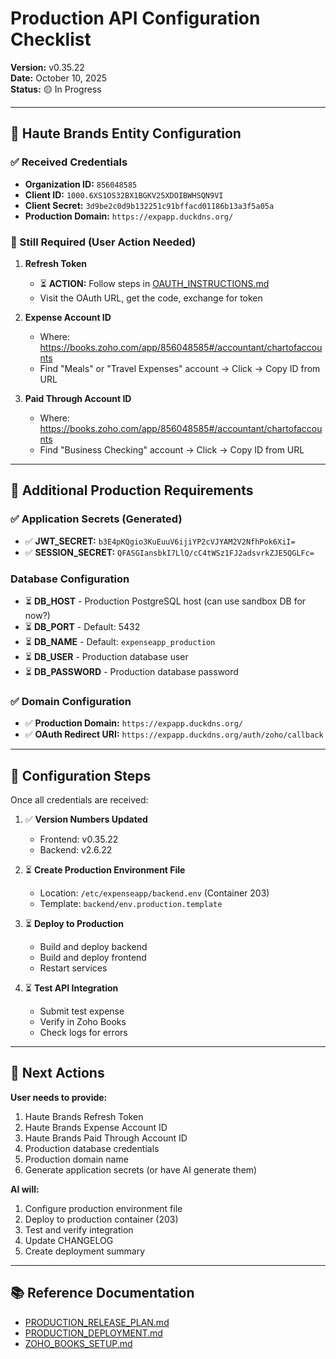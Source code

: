 # Production API Configuration Checklist

**Version:** v0.35.22  
**Date:** October 10, 2025  
**Status:** 🟡 In Progress

---

## 🏢 Haute Brands Entity Configuration

### ✅ Received Credentials
- **Organization ID:** `856048585`
- **Client ID:** `1000.6XS1OS32BX1BGKV25XDOIBWHSQN9VI`
- **Client Secret:** `3d9be2c0d9b132251c91bffacd01186b13a3f5a05a`
- **Production Domain:** `https://expapp.duckdns.org/`

### 🔴 Still Required (User Action Needed)
1. **Refresh Token** 
   - ⏳ **ACTION:** Follow steps in [OAUTH_INSTRUCTIONS.md](OAUTH_INSTRUCTIONS.md)
   - Visit the OAuth URL, get the code, exchange for token

2. **Expense Account ID**
   - Where: https://books.zoho.com/app/856048585#/accountant/chartofaccounts
   - Find "Meals" or "Travel Expenses" account → Click → Copy ID from URL

3. **Paid Through Account ID**
   - Where: https://books.zoho.com/app/856048585#/accountant/chartofaccounts
   - Find "Business Checking" account → Click → Copy ID from URL

---

## 🔐 Additional Production Requirements

### ✅ Application Secrets (Generated)
- ✅ **JWT_SECRET:** `b3E4pKQgio3KuEuuV6ijiYP2cVJYAM2V2NfhPok6XiI=`
- ✅ **SESSION_SECRET:** `QFASGIansbkI7LlQ/cC4tWSz1FJ2adsvrkZJE5QGLFc=`

### Database Configuration
- ⏳ **DB_HOST** - Production PostgreSQL host (can use sandbox DB for now?)
- ⏳ **DB_PORT** - Default: 5432
- ⏳ **DB_NAME** - Default: `expenseapp_production`
- ⏳ **DB_USER** - Production database user
- ⏳ **DB_PASSWORD** - Production database password

### ✅ Domain Configuration
- ✅ **Production Domain:** `https://expapp.duckdns.org/`
- ✅ **OAuth Redirect URI:** `https://expapp.duckdns.org/auth/zoho/callback`

---

## 📝 Configuration Steps

Once all credentials are received:

1. ✅ **Version Numbers Updated**
   - Frontend: v0.35.22
   - Backend: v2.6.22

2. ⏳ **Create Production Environment File**
   - Location: `/etc/expenseapp/backend.env` (Container 203)
   - Template: `backend/env.production.template`

3. ⏳ **Deploy to Production**
   - Build and deploy backend
   - Build and deploy frontend
   - Restart services

4. ⏳ **Test API Integration**
   - Submit test expense
   - Verify in Zoho Books
   - Check logs for errors

---

## 🎯 Next Actions

**User needs to provide:**
1. Haute Brands Refresh Token
2. Haute Brands Expense Account ID
3. Haute Brands Paid Through Account ID
4. Production database credentials
5. Production domain name
6. Generate application secrets (or have AI generate them)

**AI will:**
1. Configure production environment file
2. Deploy to production container (203)
3. Test and verify integration
4. Update CHANGELOG
5. Create deployment summary

---

## 📚 Reference Documentation
- [PRODUCTION_RELEASE_PLAN.md](PRODUCTION_RELEASE_PLAN.md)
- [PRODUCTION_DEPLOYMENT.md](docs/PRODUCTION_DEPLOYMENT.md)
- [ZOHO_BOOKS_SETUP.md](docs/ZOHO_BOOKS_SETUP.md)

